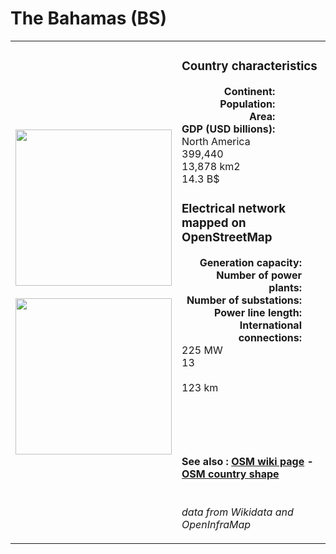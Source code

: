 # The Bahamas (BS)

<table width="90%">
<tr>
<td>
<img src="https://upload.wikimedia.org/wikipedia/commons/9/93/Flag_of_the_Bahamas.svg" width="250">
<br><br>
<img src="https://upload.wikimedia.org/wikipedia/commons/f/f4/Bahamas_in_its_region.svg" width="250"></td>
<td>
<h3>Country characteristics</h3>
<div style="display: inline-block;text-align:right;margin-right:30px;font-weight: bold;">
Continent:<br>Population:<br>Area:<br>GDP (USD billions):
</div>
<div style="display: inline-block;">
North America<br>399,440<br>13,878 km2<br>14.3 B$
</div>
<h3>Electrical network mapped on OpenStreetMap</h3>
<div style="display: inline-block;text-align:right;margin-right:30px;font-weight: bold;">Generation capacity:<br>
Number of power plants:<br>
Number of substations:<br>
Power line length:<br>
International connections:<br>
</div>
<div style="display: inline-block;">225 MW<br>
13<br>
<br>
123 km<br>
<br>
</div>

<br><br><h4>See also :
<a href="https://wiki.openstreetmap.org/wiki/Power_networks/The Bahamas" target="_blank">OSM wiki page</a> -
<a href="https://openstreetmap.org/relation/547469" target="_blank">OSM country shape</a>
</h4>

<br><i>data from Wikidata and OpenInfraMap</i>
</td>
</tr>
</table>




